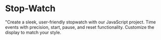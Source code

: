 # Stop-Watch
"Create a sleek, user-friendly stopwatch with our JavaScript project. Time events with precision, start, pause, and reset functionality. Customize the display to match your style. 

